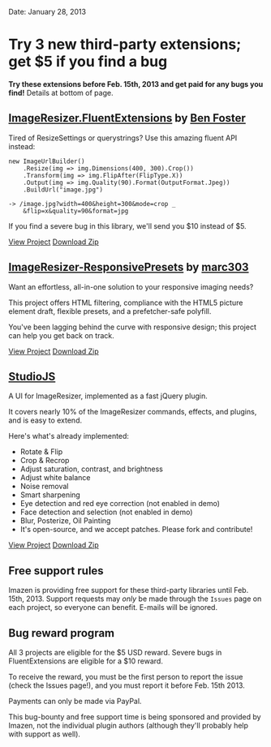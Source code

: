 Date: January 28, 2013

# Try 3 new third-party extensions; get $5 if you find a bug

**Try these extensions before Feb. 15th, 2013 and get paid for any bugs you find!** Details at bottom of page.
 
## [ImageResizer.FluentExtensions](https://github.com/benfoster/ImageResizer.FluentExtensions) by [Ben Foster](https://github.com/benfoster)
 
 
Tired of ResizeSettings or querystrings? Use this amazing fluent API instead:
 
    new ImageUrlBuilder()
        .Resize(img => img.Dimensions(400, 300).Crop())
        .Transform(img => img.FlipAfter(FlipType.X))
        .Output(img => img.Quality(90).Format(OutputFormat.Jpeg))
        .BuildUrl("image.jpg")
     
    -> /image.jpg?width=400&height=300&mode=crop _
        &flip=x&quality=90&format=jpg

If you find a severe bug in this library, we'll send you $10 instead of $5.
 
[View Project](https://github.com/benfoster/ImageResizer.FluentExtensions)  [Download Zip](https://github.com/benfoster/ImageResizer.FluentExtensions/archive/master.zip)

 
## [ImageResizer-ResponsivePresets](https://github.com/mindrevolution/ImageResizer-ResponsivePresets) by [marc303](https://github.com/marc303)
 
Want an effortless, all-in-one solution to your responsive imaging needs? 
 
This project offers HTML filtering, compliance with the HTML5 picture element draft, flexible presets, and a prefetcher-safe polyfill.
 
You've been lagging behind the curve with responsive design; this project can help you get back on track.
 
[View Project](https://github.com/mindrevolution/ImageResizer-ResponsivePresets)  [Download Zip](https://github.com/mindrevolution/ImageResizer-ResponsivePresets/archive/master.zip)


## [StudioJS](https://github.com/imazen/studiojs) 
 
A UI for ImageResizer, implemented as a fast jQuery plugin.
 
It covers nearly 10% of the ImageResizer commands, effects,  and plugins, and is easy to extend.
 
Here's what's already implemented:
 
* Rotate & Flip
* Crop & Recrop
* Adjust saturation, contrast, and brightness
* Adjust white balance
* Noise removal
* Smart sharpening
* Eye detection and red eye correction (not enabled in demo)
* Face detection and selection (not enabled in demo)
* Blur, Posterize, Oil Painting
* It's open-source, and we accept patches. Please fork and contribute!
 
[View Project](https://github.com/imazen/studiojs)  [Download Zip](https://github.com/imazen/studiojs/archive/master.zip)

## Free support rules

Imazen is providing free support for these third-party libraries until Feb. 15th, 2013. Support requests may *only* be made through the `Issues` page on each project, so everyone can benefit. E-mails will be ignored.


## Bug reward program

All 3 projects are eligible for the $5 USD reward. Severe bugs in FluentExtensions are eligible for a $10 reward.

To receive the reward, you must be the first person to report the issue (check the Issues page!), and you must report it before Feb. 15th 2013.

Payments can only be made via PayPal.

This bug-bounty and free support time is being sponsored and provided by Imazen, not the individual plugin authors (although they'll probably help with support as well).


